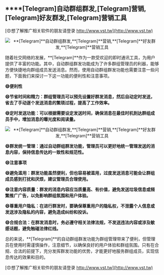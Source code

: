 ## ****[Telegram]**自动群组群发,**[Telegram]**营销,**[Telegram]**好友群发,**[Telegram]**营销工具**

[😍想了解推广相关软件的朋友请登录 http://www.vst.tw](http://www.vst.tw)

 <center><img src="https://vst.tw/MP4/tuiguang/png/8.png" alt="**[Telegram]**自动群组群发,**[Telegram]**营销,**[Telegram]**好友群发,**[Telegram]**营销工具"></center>

随着社交网络的发展，**[Telegram]**作为一款受欢迎的即时通讯工具，为用户提供了丰富的功能。其中，自动群组群发功能成为了许多群组管理员的利器，能够方便快捷地向群组成员发送消息。然而，使用自动群组群发功能也需要注意一些问题，下面我们来探讨一下这一功能的便利性和注意事项。

**😄便利性**

**😄节省时间和精力：群组管理员可以预先设置好群发消息，然后自动定时发送，省去了手动逐个发送消息的繁琐过程，提高了工作效率。**

**😄定时发送功能：可以根据需要设定发送时间，确保消息在最佳时机到达群组成员手中，增加消息的曝光度和阅读量。**

 <center><img src="https://vst.tw/MP4/tuiguang/png/0.png" alt="**[Telegram]**自动群组群发,**[Telegram]**营销,**[Telegram]**好友群发,**[Telegram]**营销工具"></center>

**😄群发统一管理：通过自动群组群发功能，管理员可以更好地统一管理发送的消息内容，保持信息传达的一致性和规范性。**

**😄注意事项**

**😄避免滥用：群发功能虽然便利，但也容易被滥用，过度发送消息可能会让群组成员感到打扰和厌烦，建议管理员合理使用。**

**😄注意内容质量：群发的消息内容应当质量高、有价值，避免发送垃圾信息或频繁推广广告，以免影响群组氛围和用户体验。**

**😄尊重用户隐私：在进行群发时，要确保尊重用户的隐私权，不泄露个人信息或发送涉及隐私的内容，避免造成纠纷和投诉。**

**😄合规合法：在群发消息时，务必遵守相关法律法规，不发送违法内容或涉及敏感话题，避免触碰法律红线。**

总的来说，**[Telegram]**的自动群组群发功能为群组管理带来了便利，但管理员在使用时需谨慎操作，注意细节，以确保良好的用户体验和群组氛围。只有在合规、合法的前提下，充分发挥群发功能的优势，才能更好地服务群组成员，实现信息传达的效果和目的。

[😍想了解推广相关软件的朋友请登录 http://www.vst.tw](http://www.vst.tw)



